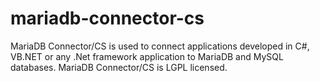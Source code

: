 # mariadb-connector-cs
MariaDB Connector/CS is used to connect applications developed in C#, VB.NET or any .Net framework application to MariaDB and MySQL databases. MariaDB Connector/CS is LGPL licensed.
